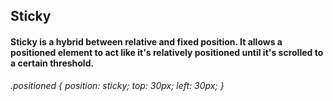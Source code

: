 ## Sticky
#### Sticky is a hybrid between relative and fixed position. It allows a positioned element to act like it's relatively positioned until it's scrolled to a certain threshold.

<i>.positioned {
  position: sticky;
  top: 30px;
  left: 30px;
}</i>
